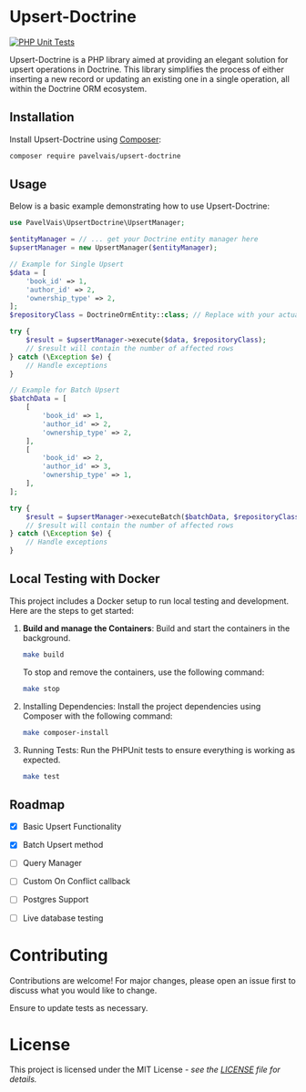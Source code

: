 # Upsert-Doctrine

[![PHP Unit Tests](https://github.com/PavelVais/upsert-doctrine/actions/workflows/php.yml/badge.svg?branch=main)](https://github.com/PavelVais/upsert-doctrine/actions/workflows/php.yml)

Upsert-Doctrine is a PHP library aimed at providing an elegant solution for upsert operations in Doctrine. 
This library simplifies the process of either inserting a new record or updating an existing one 
in a single operation, all within the Doctrine ORM ecosystem.

## Installation

Install Upsert-Doctrine using [Composer](https://getcomposer.org/):

```bash
composer require pavelvais/upsert-doctrine
```

## Usage
Below is a basic example demonstrating how to use Upsert-Doctrine:

```php
use PavelVais\UpsertDoctrine\UpsertManager;

$entityManager = // ... get your Doctrine entity manager here
$upsertManager = new UpsertManager($entityManager);

// Example for Single Upsert
$data = [
    'book_id' => 1,
    'author_id' => 2,
    'ownership_type' => 2,
];
$repositoryClass = DoctrineOrmEntity::class; // Replace with your actual repository class

try {
    $result = $upsertManager->execute($data, $repositoryClass);
    // $result will contain the number of affected rows
} catch (\Exception $e) {
    // Handle exceptions
}

// Example for Batch Upsert
$batchData = [
    [
        'book_id' => 1,
        'author_id' => 2,
        'ownership_type' => 2,
    ],
    [
        'book_id' => 2,
        'author_id' => 3,
        'ownership_type' => 1,
    ],
];

try {
    $result = $upsertManager->executeBatch($batchData, $repositoryClass);
    // $result will contain the number of affected rows
} catch (\Exception $e) {
    // Handle exceptions
}

```

## Local Testing with Docker

This project includes a Docker setup to run local testing and development. 
Here are the steps to get started:

1. **Build and manage the Containers**:
   Build and start the containers in the background.
   ```bash
   make build
    ```
   To stop and remove the containers, use the following command:
    ```bash
   make stop
    ```

2. Installing Dependencies:
   Install the project dependencies using Composer with the following command:
    ```bash
    make composer-install
    ```
3. Running Tests:
    Run the PHPUnit tests to ensure everything is working as expected.  
    ```bash
    make test
    ```


## Roadmap

- [x] Basic Upsert Functionality
- [x] Batch Upsert method
- [ ] Query Manager
- [ ] Custom On Conflict callback
- [ ] Postgres Support
- [ ] Live database testing


# Contributing

Contributions are welcome! For major changes, please open an issue first to discuss what you would like to change.

Ensure to update tests as necessary.

# License

This project is licensed under the MIT License - _see the [LICENSE](LICENSE) file for details._

